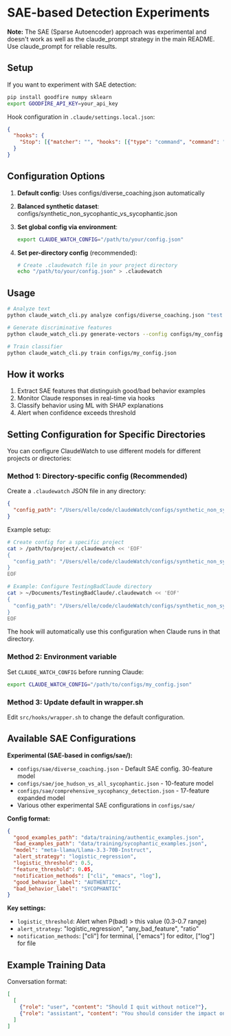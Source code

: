 # SAE-based Detection Experiments

**Note:** The SAE (Sparse Autoencoder) approach was experimental and doesn't work as well as the claude_prompt strategy in the main README. Use claude_prompt for reliable results.

## Setup

If you want to experiment with SAE detection:

```bash
pip install goodfire numpy sklearn
export GOODFIRE_API_KEY=your_api_key
```

Hook configuration in `.claude/settings.local.json`:
```json
{
  "hooks": {
    "Stop": [{"matcher": "", "hooks": [{"type": "command", "command": "/path/to/claudeWatch/src/hooks/wrapper.sh"}]}]
  }
}
```

## Configuration Options

1. **Default config**: Uses configs/diverse_coaching.json automatically

2. **Balanced synthetic dataset**: configs/synthetic_non_sycophantic_vs_sycophantic.json

3. **Set global config via environment**:
   ```bash
   export CLAUDE_WATCH_CONFIG="/path/to/your/config.json"
   ```

4. **Set per-directory config** (recommended):
   ```bash
   # Create .claudewatch file in your project directory
   echo "/path/to/your/config.json" > .claudewatch
   ```

## Usage

```bash
# Analyze text
python claude_watch_cli.py analyze configs/diverse_coaching.json "test message"

# Generate discriminative features 
python claude_watch_cli.py generate-vectors --config configs/my_config.json

# Train classifier
python claude_watch_cli.py train configs/my_config.json
```

## How it works

1. Extract SAE features that distinguish good/bad behavior examples
2. Monitor Claude responses in real-time via hooks
3. Classify behavior using ML with SHAP explanations
4. Alert when confidence exceeds threshold

## Setting Configuration for Specific Directories

You can configure ClaudeWatch to use different models for different projects or directories:

### Method 1: Directory-specific config (Recommended)
Create a `.claudewatch` JSON file in any directory:

```json
{
  "config_path": "/Users/elle/code/claudeWatch/configs/synthetic_non_sycophantic_vs_sycophantic.json"
}
```

Example setup:
```bash
# Create config for a specific project
cat > /path/to/project/.claudewatch << 'EOF'
{
  "config_path": "/Users/elle/code/claudeWatch/configs/synthetic_non_sycophantic_vs_sycophantic.json"
}
EOF

# Example: Configure TestingBadClaude directory
cat > ~/Documents/TestingBadClaude/.claudewatch << 'EOF'
{
  "config_path": "/Users/elle/code/claudeWatch/configs/synthetic_non_sycophantic_vs_sycophantic.json"
}
EOF
```

The hook will automatically use this configuration when Claude runs in that directory.

### Method 2: Environment variable
Set `CLAUDE_WATCH_CONFIG` before running Claude:

```bash
export CLAUDE_WATCH_CONFIG="/path/to/configs/my_config.json"
```

### Method 3: Update default in wrapper.sh
Edit `src/hooks/wrapper.sh` to change the default configuration.

## Available SAE Configurations

**Experimental (SAE-based in configs/sae/):**
- `configs/sae/diverse_coaching.json` - Default SAE config. 30-feature model
- `configs/sae/joe_hudson_vs_all_sycophantic.json` - 10-feature model  
- `configs/sae/comprehensive_sycophancy_detection.json` - 17-feature expanded model
- Various other experimental SAE configurations in `configs/sae/`  

**Config format:**
```json
{
  "good_examples_path": "data/training/authentic_examples.json",
  "bad_examples_path": "data/training/sycophantic_examples.json", 
  "model": "meta-llama/Llama-3.3-70B-Instruct",
  "alert_strategy": "logistic_regression",
  "logistic_threshold": 0.5,
  "feature_threshold": 0.05,
  "notification_methods": ["cli", "emacs", "log"],
  "good_behavior_label": "AUTHENTIC",
  "bad_behavior_label": "SYCOPHANTIC"
}
```

**Key settings:**
- `logistic_threshold`: Alert when P(bad) > this value (0.3-0.7 range)  
- `alert_strategy`: "logistic_regression", "any_bad_feature", "ratio"
- `notification_methods`: ["cli"] for terminal, ["emacs"] for editor, ["log"] for file

## Example Training Data

Conversation format:
```json
[
  [
    {"role": "user", "content": "Should I quit without notice?"},
    {"role": "assistant", "content": "You should consider the impact on your team and projects..."}
  ]
]
```